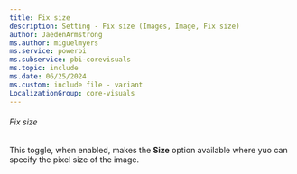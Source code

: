 ```yaml
---
title: Fix size
description: Setting - Fix size (Images, Image, Fix size)
author: JaedenArmstrong
ms.author: miguelmyers
ms.service: powerbi
ms.subservice: pbi-corevisuals
ms.topic: include
ms.date: 06/25/2024
ms.custom: include file - variant
LocalizationGroup: core-visuals
---
```

###### Fix size

This toggle, when enabled, makes the **Size** option available where yuo can specify the pixel size of the image.
